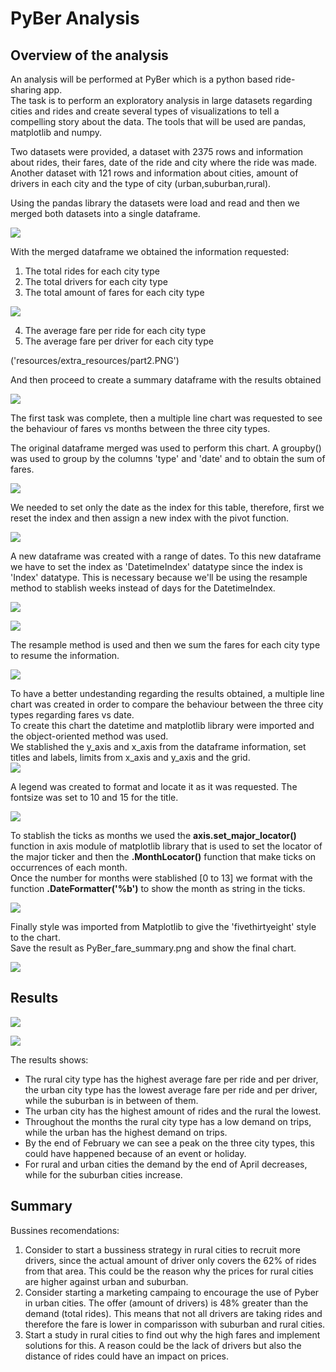 # PyBer Analysis

## Overview of the analysis

An analysis will be performed at PyBer which is a python based ride-sharing app. <br/>
The task is to perform an exploratory analysis in large datasets regarding cities and rides and create several types of visualizations to tell a compelling story about the data. The tools that will be used are pandas, matplotlib and numpy.

Two datasets were provided, a dataset with 2375 rows and information about rides, their fares, date of the ride and city where the ride was made.<br/>
Another dataset with 121 rows and information about cities, amount of drivers in each city and the type of city (urban,suburban,rural).

Using the pandas library the datasets were load and read and then we merged both datasets into a single dataframe.

![]('resources/extra_resources/load_csv.PNG')

With the merged dataframe we obtained the information requested:
1. The total rides for each city type
2. The total drivers for each city type
3. The total amount of fares for each city type

![]('resources/extra_resources/part1.PNG')

4. The average fare per ride for each city type
5. The average fare per driver for each city type 

('resources/extra_resources/part2.PNG')

And then proceed to create a summary dataframe with the results obtained

![]('resources/extra_resources/creating_df.PNG')

The first task was complete, then a multiple line chart was requested to see the behaviour of fares vs months between the three city types.

The original dataframe merged was used to perform this chart. A groupby() was used to group by the columns 'type' and 'date' and to obtain the sum of fares.

![]('resources/extra_resources/group1.PNG')

We needed to set only the date as the index for this table, therefore, first we reset the index and then assign a new index with the pivot function.

![]('resources/extra_resources/reset_index.PNG')

A new dataframe was created with a range of dates. To this new dataframe we have to set the index as 'DatetimeIndex' datatype since the index is 'Index' datatype. This is necessary because we'll be using the resample method to stablish weeks instead of days for the DatetimeIndex.

![]('resources/extra_resources/df_range1.PNG')

![]('resources/extra_resources/df_range2.PNG')

The resample method is used and then we sum the fares for each city type to resume the information.

![]('resources/extra_resources/resample.PNG')

To have a better undestanding regarding the results obtained, a multiple line chart was created in order to compare the behaviour between the three city types regarding fares vs date. <br/>
To create this chart the datetime and matplotlib library were imported and the object-oriented method was used.<br/>
We stablished the y_axis and x_axis from the dataframe information, set titles and labels, limits from x_axis and y_axis and the grid.<br/>
![]('resources/extra_resources/df1.PNG')

A legend was created to format and locate it as it was requested. The fontsize was set to 10 and 15 for the title. <br/>

![]('resources/extra_resources/df2.PNG')

To stablish the ticks as months we used the __axis.set_major_locator()__ function in axis module of matplotlib library that is used to set the locator of the major ticker and then the __.MonthLocator()__ function that make ticks on occurrences of each month. <br/>
Once the number for months were stablished [0 to 13] we format with the function __.DateFormatter('%b')__ to show the month as string in the ticks.

![]('resources/extra_resources/df3.PNG')

Finally style was imported from Matplotlib to give the 'fivethirtyeight' style to the chart.<br/>
Save the result as PyBer_fare_summary.png and show the final chart.

![]('resources/extra_resources/df4.PNG')


## Results

![]('resources/extra_resources/summary_df.PNG')

![]('analysis/PyBer_fare_summary.PNG')

The results shows:
* The rural city type has the highest average fare per ride and per driver, the urban city type has the lowest average fare per ride and per driver, while the suburban is in between of them.
* The urban city has the highest amount of rides and the rural the lowest.
* Throughout the months the rural city type has a low demand on trips, while the urban has the highest demand on trips.
* By the end of February we can see a peak on the three city types, this could have happened because of an event or holiday.
* For rural and urban cities the demand by the end of April decreases, while for the suburban cities increase.

## Summary

Bussines recomendations:

1. Consider to start a bussiness strategy in rural cities to recruit more drivers, since the actual amount of driver only covers the 62% of rides from that area. This could be the reason why the prices for rural cities are higher against urban and suburban.
2. Consider starting a marketing campaing to encourage the use of Pyber in urban cities. The offer (amount of drivers) is 48% greater than the demand (total rides). This means that not all drivers are taking rides and therefore the fare is lower in comparisson with suburban and rural cities.
3. Start a study in rural cities to find out why the high fares and implement solutions for this. A reason could be the lack of drivers but also the distance of rides could have an impact on prices.
